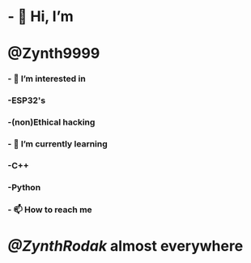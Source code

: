 # - 👋 Hi, I’m 
#       @Zynth9999
### - 👀 I’m interested in 
###   -**ESP32's** 
###   -**(non)Ethical hacking**
### - 🌱 I’m currently learning 
###   -**C++**
###   -**Python**
### - 📫 How to reach me 
#     ***@ZynthRodak*** almost everywhere

<!---
Zynth9999/Zynth9999 is a ✨ special ✨ repository because its `README.md` (this file) appears on your GitHub profile.         Im too lazy to
You can click the Preview link to take a look at your changes.                                                                  delete this
--->
